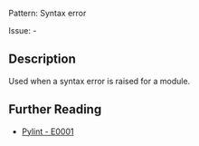 Pattern: Syntax error

Issue: -

## Description

Used when a syntax error is raised for a module.

## Further Reading

* [Pylint - E0001](http://pylint-messages.wikidot.com/messages:e0001)